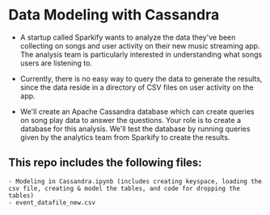 # Data Modeling with Cassandra <br>
 
- A startup called Sparkify wants to analyze the data they've been collecting on songs and user activity on their new music streaming app. The analysis team is particularly interested in understanding what songs users are listening to. <br>
- Currently, there is no easy way to query the data to generate the results, since the data reside in a directory of CSV files on user activity on the app.

- We'll create an Apache Cassandra database which can create queries on song play data to answer the questions. Your role is to create a database for this analysis. We'll test the database by running queries given by the analytics team from Sparkify to create the results.

## This repo includes the following files: <br>
    - Modeling in Cassandra.ipynb (includes creating keyspace, loading the csv file, creating & model the tables, and code for dropping the tables)
    - event_datafile_new.csv
